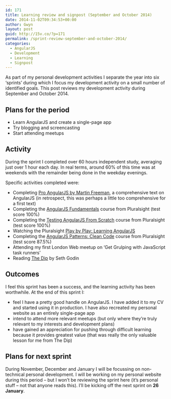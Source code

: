 ```yaml
---
id: 171
title: Learning review and signpost (September and October 2014)
date: 2014-11-02T09:34:53+00:00
author: Gwyn
layout: post
guid: http://15v.co/?p=171
permalink: /sprint-review-september-and-october-2014/
categories:
  - AngularJS
  - Development
  - Learning
  - Signpost
---
```

As part of my personal development activities I separate the year into six &#8216;sprints&#8217; during which I focus my development activity on a small number of identified goals. This post reviews my development activity during September and October 2014.

## Plans for the period

  * Learn AngularJS and create a single-page app
  * Try blogging and screencasting
  * Start attending meetups

## Activity

During the sprint I completed over 60 hours independent study, averaging just over 1 hour each day. In real terms, around 60% of this time was at weekends with the remainder being done in the weekday evenings.

Specific activities completed were:

  * Completing [Pro AngularJS by Martin Freeman](http://15v.co/finished-pro-angularjs-by-martin-freeman/ "Finished Pro AngularJS by Martin Freeman"), a comprehensive text on AngularJS (in retrospect, this was perhaps a little too comprehensive for a first text)
  * Completing the [AngularJS Fundamentals](http://www.pluralsight.com/courses/angularjs-fundamentals) course from Pluralsight (test score 100%)
  * Completing the [Testing AngularJS From Scratch](http://www.pluralsight.com/courses/angularjs-fundamentals) course from Pluralsight (test score 100%)
  * Watching the Pluralsight [Play by Play: Learning AngularJS](http://www.pluralsight.com/courses/play-by-play-learning-angularjs-ken-cenerelli-john-papa)
  * Completing the [AngularJS Patterns: Clean Code](http://www.pluralsight.com/courses/angularjs-patterns-clean-code) course from Pluralsight (test score 87.5%)
  * Attending my first London Web meetup on &#8216;Get Grulping with JavaScript task runners&#8217;
  * Reading [The Dip](http://www.amazon.co.uk/The-Dip-extraordinary-benefits-knowing/dp/0749928301) by Seth Godin

## Outcomes

I feel this sprint has been a success, and the learning activity has been worthwhile. At the end of this sprint I:

  * feel I have a pretty good handle on AngularJS. I have added it to my CV and started using it in production. I have also recreated my personal website as an entirely single-page app
  * intend to attend more relevant meetups (but only where they&#8217;re truly relevant to my interests and development plans)
  * have gained an appreciation for pushing through difficult learning because it provides greatest value (that was really the only valuable lesson for me from The Dip)

## Plans for next sprint

During November, December and January I will be focussing on non-technical personal development. I will be working on my personal website during this period &#8211; but I won&#8217;t be reviewing the sprint here (it&#8217;s personal stuff &#8211; not that anyone reads this). I&#8217;ll be kicking off the next sprint on **26 January**.